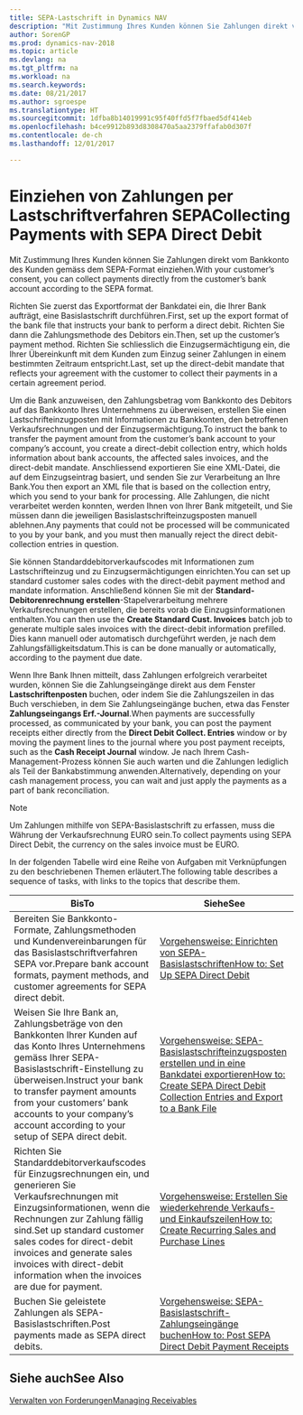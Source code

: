 ```yaml
---
title: SEPA-Lastschrift in Dynamics NAV
description: "Mit Zustimmung Ihres Kunden können Sie Zahlungen direkt vom Bankkonto des Kunden gemäß dem SEPA-Format einziehen."
author: SorenGP
ms.prod: dynamics-nav-2018
ms.topic: article
ms.devlang: na
ms.tgt_pltfrm: na
ms.workload: na
ms.search.keywords: 
ms.date: 08/21/2017
ms.author: sgroespe
ms.translationtype: HT
ms.sourcegitcommit: 1dfba8b14019991c95f40ffd5f7fbaed5df414eb
ms.openlocfilehash: b4ce9912b893d8308470a5aa2379ffafab0d307f
ms.contentlocale: de-ch
ms.lasthandoff: 12/01/2017

---
```

# <a name="collecting-payments-with-sepa-direct-debit"></a><span data-ttu-id="ffa1d-103">Einziehen von Zahlungen per Lastschriftverfahren SEPA</span><span class="sxs-lookup"><span data-stu-id="ffa1d-103">Collecting Payments with SEPA Direct Debit</span></span>
<span data-ttu-id="ffa1d-104">Mit Zustimmung Ihres Kunden können Sie Zahlungen direkt vom Bankkonto des Kunden gemäss dem SEPA-Format einziehen.</span><span class="sxs-lookup"><span data-stu-id="ffa1d-104">With your customer’s consent, you can collect payments directly from the customer’s bank account according to the SEPA format.</span></span>  

 <span data-ttu-id="ffa1d-105">Richten Sie zuerst das Exportformat der Bankdatei ein, die Ihrer Bank aufträgt, eine Basislastschrift durchführen.</span><span class="sxs-lookup"><span data-stu-id="ffa1d-105">First, set up the export format of the bank file that instructs your bank to perform a direct debit.</span></span> <span data-ttu-id="ffa1d-106">Richten Sie dann die Zahlungsmethode des Debitors ein.</span><span class="sxs-lookup"><span data-stu-id="ffa1d-106">Then, set up the customer’s payment method.</span></span> <span data-ttu-id="ffa1d-107">Richten Sie schliesslich die Einzugsermächtigung ein, die Ihrer Übereinkunft mit dem Kunden zum Einzug seiner Zahlungen in einem bestimmten Zeitraum entspricht.</span><span class="sxs-lookup"><span data-stu-id="ffa1d-107">Last, set up the direct-debit mandate that reflects your agreement with the customer to collect their payments in a certain agreement period.</span></span>  

 <span data-ttu-id="ffa1d-108">Um die Bank anzuweisen, den Zahlungsbetrag vom Bankkonto des Debitors auf das Bankkonto Ihres Unternehmens zu überweisen, erstellen Sie einen Lastschrifteinzugposten mit Informationen zu Bankkonten, den betroffenen Verkaufsrechnungen und der Einzugsermächtigung.</span><span class="sxs-lookup"><span data-stu-id="ffa1d-108">To instruct the bank to transfer the payment amount from the customer’s bank account to your company’s account, you create a direct-debit collection entry, which holds information about bank accounts, the affected sales invoices, and the direct-debit mandate.</span></span> <span data-ttu-id="ffa1d-109">Anschliessend exportieren Sie eine XML-Datei, die auf dem Einzugseintrag basiert, und senden Sie zur Verarbeitung an Ihre Bank.</span><span class="sxs-lookup"><span data-stu-id="ffa1d-109">You then export an XML file that is based on the collection entry, which you send to your bank for processing.</span></span> <span data-ttu-id="ffa1d-110">Alle Zahlungen, die nicht verarbeitet werden konnten, werden Ihnen von Ihrer Bank mitgeteilt, und Sie müssen dann die jeweiligen Basislastschrifteinzugsposten manuell ablehnen.</span><span class="sxs-lookup"><span data-stu-id="ffa1d-110">Any payments that could not be processed will be communicated to you by your bank, and you must then manually reject the direct debit-collection entries in question.</span></span>  

 <span data-ttu-id="ffa1d-111">Sie können Standarddebitorverkaufscodes mit Informationen zum Lastschrifteinzug und zu Einzugsermächtigungen einrichten.</span><span class="sxs-lookup"><span data-stu-id="ffa1d-111">You can set up standard customer sales codes with the direct-debit payment method and mandate information.</span></span> <span data-ttu-id="ffa1d-112">Anschließend können Sie mit der **Standard-Debitorenrechnung erstellen**-Stapelverarbeitung mehrere Verkaufsrechnungen erstellen, die bereits vorab die Einzugsinformationen enthalten.</span><span class="sxs-lookup"><span data-stu-id="ffa1d-112">You can then use the **Create Standard Cust. Invoices** batch job to generate multiple sales invoices with the direct-debit information prefilled.</span></span> <span data-ttu-id="ffa1d-113">Dies kann manuell oder automatisch durchgeführt werden, je nach dem Zahlungsfälligkeitsdatum.</span><span class="sxs-lookup"><span data-stu-id="ffa1d-113">This is can be done manually or automatically, according to the payment due date.</span></span>  

 <span data-ttu-id="ffa1d-114">Wenn Ihre Bank Ihnen mitteilt, dass Zahlungen erfolgreich verarbeitet wurden, können Sie die Zahlungseingänge direkt aus dem Fenster **Lastschriftenposten** buchen, oder indem Sie die Zahlungszeilen in das Buch verschieben, in dem Sie Zahlungseingänge buchen, etwa das Fenster **Zahlungseingangs Erf.-Journal**.</span><span class="sxs-lookup"><span data-stu-id="ffa1d-114">When payments are successfully processed, as communicated by your bank, you can post the payment receipts either directly from the **Direct Debit Collect. Entries** window or by moving the payment lines to the journal where you post payment receipts, such as the **Cash Receipt Journal** window.</span></span> <span data-ttu-id="ffa1d-115">Je nach Ihrem Cash-Management-Prozess können Sie auch warten und die Zahlungen lediglich als Teil der Bankabstimmung anwenden.</span><span class="sxs-lookup"><span data-stu-id="ffa1d-115">Alternatively, depending on your cash management process, you can wait and just apply the payments as a part of bank reconciliation.</span></span>  

> [!NOTE]  
>  <span data-ttu-id="ffa1d-116">Um Zahlungen mithilfe von SEPA-Basislastschrift zu erfassen, muss die Währung der Verkaufsrechnung EURO sein.</span><span class="sxs-lookup"><span data-stu-id="ffa1d-116">To collect payments using SEPA Direct Debit, the currency on the sales invoice must be EURO.</span></span>  

 <span data-ttu-id="ffa1d-117">In der folgenden Tabelle wird eine Reihe von Aufgaben mit Verknüpfungen zu den beschriebenen Themen erläutert.</span><span class="sxs-lookup"><span data-stu-id="ffa1d-117">The following table describes a sequence of tasks, with links to the topics that describe them.</span></span>   

|<span data-ttu-id="ffa1d-118">**Bis**</span><span class="sxs-lookup"><span data-stu-id="ffa1d-118">**To**</span></span>|<span data-ttu-id="ffa1d-119">**Siehe**</span><span class="sxs-lookup"><span data-stu-id="ffa1d-119">**See**</span></span>|  
|------------|-------------|  
|<span data-ttu-id="ffa1d-120">Bereiten Sie Bankkonto-Formate, Zahlungsmethoden und Kundenvereinbarungen für das Basislastschriftverfahren SEPA vor.</span><span class="sxs-lookup"><span data-stu-id="ffa1d-120">Prepare bank account formats, payment methods, and customer agreements for SEPA direct debit.</span></span>|[<span data-ttu-id="ffa1d-121">Vorgehensweise: Einrichten von SEPA-Basislastschriften</span><span class="sxs-lookup"><span data-stu-id="ffa1d-121">How to: Set Up SEPA Direct Debit</span></span>](finance-how-to-set-up-sepa-direct-debit.md)|  
|<span data-ttu-id="ffa1d-122">Weisen Sie Ihre Bank an, Zahlungsbeträge von den Bankkonten Ihrer Kunden auf das Konto Ihres Unternehmens gemäss Ihrer SEPA-Basislastschrift-Einstellung zu überweisen.</span><span class="sxs-lookup"><span data-stu-id="ffa1d-122">Instruct your bank to transfer payment amounts from your customers’ bank accounts to your company’s account according to your setup of SEPA direct debit.</span></span>|[<span data-ttu-id="ffa1d-123">Vorgehensweise: SEPA-Basislastschrifteinzugsposten erstellen und in eine Bankdatei exportieren</span><span class="sxs-lookup"><span data-stu-id="ffa1d-123">How to: Create SEPA Direct Debit Collection Entries and Export to a Bank File</span></span>](finance-how-create-sepa-direct-debit-collection-entries-export-bank-file.md)|  
|<span data-ttu-id="ffa1d-124">Richten Sie Standarddebitorverkaufscodes für Einzugsrechnungen ein, und generieren Sie Verkaufsrechnungen mit Einzugsinformationen, wenn die Rechnungen zur Zahlung fällig sind.</span><span class="sxs-lookup"><span data-stu-id="ffa1d-124">Set up standard customer sales codes for direct-debit invoices and generate sales invoices with direct-debit information when the invoices are due for payment.</span></span>|[<span data-ttu-id="ffa1d-125">Vorgehensweise: Erstellen Sie wiederkehrende Verkaufs- und Einkaufszeilen</span><span class="sxs-lookup"><span data-stu-id="ffa1d-125">How to: Create Recurring Sales and Purchase Lines</span></span>](sales-how-work-standard-lines.md)|  
|<span data-ttu-id="ffa1d-126">Buchen Sie geleistete Zahlungen als SEPA-Basislastschriften.</span><span class="sxs-lookup"><span data-stu-id="ffa1d-126">Post payments made as SEPA direct debits.</span></span>|[<span data-ttu-id="ffa1d-127">Vorgehensweise: SEPA-Basislastschrift-Zahlungseingänge buchen</span><span class="sxs-lookup"><span data-stu-id="ffa1d-127">How to: Post SEPA Direct Debit Payment Receipts</span></span>](finance-how-to-post-sepa-direct-debit-payment-receipts.md)|  

## <a name="see-also"></a><span data-ttu-id="ffa1d-128">Siehe auch</span><span class="sxs-lookup"><span data-stu-id="ffa1d-128">See Also</span></span>  
[<span data-ttu-id="ffa1d-129">Verwalten von Forderungen</span><span class="sxs-lookup"><span data-stu-id="ffa1d-129">Managing Receivables</span></span>](receivables-manage-receivables.md)

